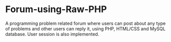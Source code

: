 # Forum-using-Raw-PHP
A programming problem related forum where users can post about any type of problems and other users can reply it, using PHP, HTML/CSS and MySQL database. User session is also implemented.
